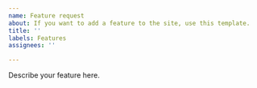 ```yaml
---
name: Feature request
about: If you want to add a feature to the site, use this template.
title: ''
labels: Features
assignees: ''

---
```


Describe your feature here.
